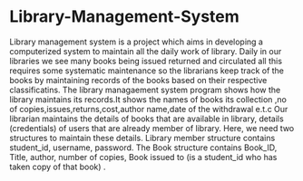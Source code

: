 # Library-Management-System
Library management system is a project which aims in developing a computerized system to maintain all the daily work of library.
Daily in our libraries we see many books being issued returned and circulated all this requires some systematic maintenance so the librarians keep track of the books by maintaining records of the books based on their respective classificatins.
The library managaement system program shows how the library maintains its records.It shows the names of books its collection ,no of copies,issues,returns,cost,author name,date of the withdrawal e.t.c
Our librarian maintains the details of books that are available in library, details (credentials) of users that are already member of library. Here, we need two structures to maintain these details. Library member structure contains student_id, username, password. The Book structure contains Book_ID, Title, author, number of copies, Book issued to (is a student_id who has taken copy of that book) .
